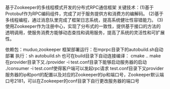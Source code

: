 基于Zookeeper的多线程模式开发的分布式RPC通信框架
关键技术：(1)基于Protobuf作为RPC编码组件，完成了对于服务提供方和消费方的编解码。
(2)基于多线程编程，通过消息队里完成了框架日志系统，提高系统健壮性容错能力。
(3)使用Zookeeper作为注册中心，实现了分布式的一致性，提供基于接口的方法的透明调用，使服务消费方能够动态查找和调用服务，提高了系统的灵活性和可扩展性。

依赖包：muduo,zookeeper
框架部署运行：在mprpc目录下的autobuild.sh自动部署
执行：sh autobuild.sh
也可在build目录下自动连接编译：
cmake ..
make
在provider目录下又./provider -i test.conf目录下能够启动服务器的启动
./consumer -i test.conf使得客户端可以发起rpc请求
test.conf目录下又provider服务器的ip和port的配置以及对应的Zookeeper的ip和端口号，Zookeeper默认端口号2181，可以在Zookeeper的conf目录下自行更改服务器的端口号
